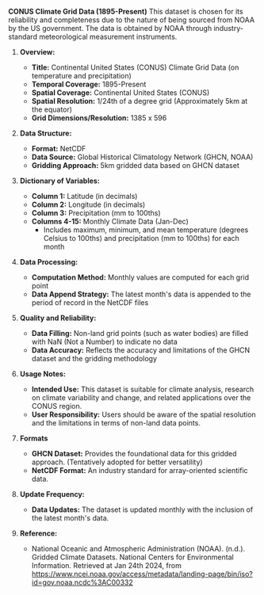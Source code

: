 **CONUS Climate Grid Data (1895-Present)**
This dataset is chosen for its reliability and completeness due to the nature of being sourced from NOAA by the US government. The data is obtained by NOAA through industry-standard meteorological measurement instruments.

1. **Overview:**
   - **Title:** Continental United States (CONUS) Climate Grid Data (on temperature and precipitation)
   - **Temporal Coverage:** 1895-Present
   - **Spatial Coverage:** Continental United States (CONUS)
   - **Spatial Resolution:** 1/24th of a degree grid (Approximately 5km at the equator)
   - **Grid Dimensions/Resolution:** 1385 x 596

2. **Data Structure:**
   - **Format:** NetCDF
   - **Data Source:** Global Historical Climatology Network (GHCN, NOAA)
   - **Gridding Approach:** 5km gridded data based on GHCN dataset

3. **Dictionary of Variables:**
   - **Column 1:** Latitude (in decimals)
   - **Column 2:** Longitude (in decimals)
   - **Column 3:** Precipitation (mm to 100ths)
   - **Columns 4-15:** Monthly Climate Data (Jan-Dec)
     - Includes maximum, minimum, and mean temperature (degrees Celsius to 100ths) and precipitation (mm to 100ths) for each month

4. **Data Processing:**
   - **Computation Method:** Monthly values are computed for each grid point
   - **Data Append Strategy:** The latest month's data is appended to the period of record in the NetCDF files

5. **Quality and Reliability:**
   - **Data Filling:** Non-land grid points (such as water bodies) are filled with NaN (Not a Number) to indicate no data
   - **Data Accuracy:** Reflects the accuracy and limitations of the GHCN dataset and the gridding methodology

6. **Usage Notes:**
   - **Intended Use:** This dataset is suitable for climate analysis, research on climate variability and change, and related applications over the CONUS region.
   - **User Responsibility:** Users should be aware of the spatial resolution and the limitations in terms of non-land data points.

7. **Formats**
   - **GHCN Dataset:** Provides the foundational data for this gridded approach. (Tentatively adopted for better versatility)
   - **NetCDF Format:** An industry standard for array-oriented scientific data.

8. **Update Frequency:**
   - **Data Updates:** The dataset is updated monthly with the inclusion of the latest month's data.
9. **Reference:**
   - National Oceanic and Atmospheric Administration (NOAA). (n.d.). Gridded Climate Datasets. National Centers for Environmental Information. Retrieved at Jan 24th 2024, from https://www.ncei.noaa.gov/access/metadata/landing-page/bin/iso?id=gov.noaa.ncdc%3AC00332
